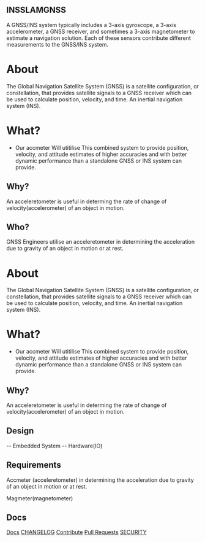 
## INSSLAMGNSS

A GNSS/INS system typically includes a 3-axis gyroscope, a 3-axis accelerometer, a GNSS receiver, and sometimes a 3-axis magnetometer to estimate a navigation solution. Each of these sensors contribute different measurements to the GNSS/INS system.


# About

The Global Navigation Satellite System (GNSS) is a satellite configuration, or constellation, that provides satellite signals to a GNSS receiver which can be used to calculate position, velocity, and time. An inertial navigation system (INS).

# What?

 - Our accmeter 
Will utitilise This combined system to provide position, velocity, and attitude estimates of higher accuracies and with better dynamic performance than a standalone GNSS or INS system can provide.

## Why?
An acceleretometer is useful in determing the rate of change of velocity(accelerometer) of an object in motion.

## Who?

GNSS Engineers utilise an acceleretometer in determining the acceleration due to gravity of an object in motion or at rest.

    
# About

The Global Navigation Satellite System (GNSS) is a satellite configuration, or constellation, that provides satellite signals to a GNSS receiver which can be used to calculate position, velocity, and time. An inertial navigation system (INS).

# What?

 - Our accmeter 
Will utitilise This combined system to provide position, velocity, and attitude estimates of higher accuracies and with better dynamic performance than a standalone GNSS or INS system can provide.

## Why?
An acceleretometer is useful in determing the rate of change of velocity(accelerometer) of an object in motion.

    
## Design 

-- Embedded System 
-- Hardware(IO) 

## Requirements 

Accmeter (acceleretometer) in determining the acceleration due to gravity of an object in motion or at rest.

Magmeter(magnetometer)



## Docs

[Docs](../docs/docs.md) [CHANGELOG](../docs/CHANGELOG.md) [Contribute](../docs/CONTRIBUTING.md) [Pull Requests](../docs/blob/PRs.md)  [SECURITY](../docs/SECURITY.md)



